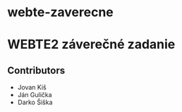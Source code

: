 # webte-zaverecne

<h1>WEBTE2 záverečné zadanie</h1>
<h2>Contributors</h2>
<ul>
  <li>Jovan Kiš</li>
  <li>Ján Gulička</li>
  <li>Darko Šiška</li>
</ul>
